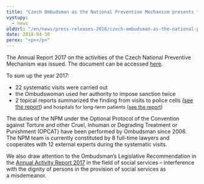 ```yaml
---
title: "Czech Ombudsman as the National Preventive Mechanism presents the NPM annual report 2017"
vystupy:
  - news
oldUrl: "/en/news/press-releases-2018/czech-ombudsman-as-the-national-preventive-mechanism-presents-the-npm-annual-report-2017/"
date: 2018-04-30
perex: "<p></p>"
---
```


<!-- imported from the old website -->

<p>The Annual Report 2017 on the activities of the Czech National Preventive Mechanism was issued. The document can be accessed <a href="/uploads-import/ochrana_osob/Zpravy-vyrocni/2017-DET-annual-report.pdf" target="_blank">here</a>.<span style="font-size: 12.8px;"> </span></p> <p>To sum up the year 2017:</p><ul><li>22 systematic visits were carried out</li><li>the Ombudswoman used her authority to impose sanction twice</li><li>2 topical reports summarized the finding from visits to police cells (<a href="/uploads-import/ESO/22-2017-NZ_Souhrnna_zprava_Policejni_cely_2017_EN.pdf" target="_blank">see the report</a>)<span style="font-size: 12.8px;"> and hospitals for long-term patients (<a href="/uploads-import/ochrana_osob/ZARIZENI/Zdravotnicka_zarizeni/2017_LDN_EN-web.pdf" target="_blank">see the report</a>)</span> </li></ul> <p>The duties of the NPM under the Optional Protocol of the Convention against Torture and other Cruel, Inhuman or Degrading Treatment or Punishment (OPCAT) have been performed by Ombudsman since 2006. The NPM team is currently constituted by 8 full-time lawyers and cooperates with 12 external experts during the systematic visits.</p> <p>We also draw attention to the Ombudsman’s Legislative Recommendation in the <a href="/en/reports/" target="_blank">Annual Activity Report 2017</a> in the field of social services &ndash; interference with the dignity of persons in the provision of social services as a misdemeanor.</p>
